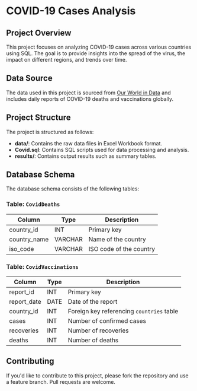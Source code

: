 # COVID-19 Cases Analysis

## Project Overview

This project focuses on analyzing COVID-19 cases across various countries using SQL. The goal is to provide insights into the spread of the virus, the impact on different regions, and trends over time.

## Data Source

The data used in this project is sourced from [Our World in Data](https://ourworldindata.org/covid-deaths) and includes daily reports of COVID-19 deaths and vaccinations globally.

## Project Structure

The project is structured as follows:

- **data/**: Contains the raw data files in Excel Workbook format.
- **Covid.sql**: Contains SQL scripts used for data processing and analysis.
- **results/**: Contains output results such as summary tables.

## Database Schema

The database schema consists of the following tables:

### Table: `CovidDeaths`

| Column       | Type    | Description                      |
|--------------|---------|----------------------------------|
| country_id   | INT     | Primary key                      |
| country_name | VARCHAR | Name of the country              |
| iso_code     | VARCHAR | ISO code of the country          |

### Table: `CovidVaccinations`

| Column       | Type    | Description                      |
|--------------|---------|----------------------------------|
| report_id    | INT     | Primary key                      |
| report_date  | DATE    | Date of the report               |
| country_id   | INT     | Foreign key referencing `countries` table |
| cases        | INT     | Number of confirmed cases        |
| recoveries   | INT     | Number of recoveries             |
| deaths       | INT     | Number of deaths                 |

## Contributing

If you'd like to contribute to this project, please fork the repository and use a feature branch. Pull requests are welcome.




